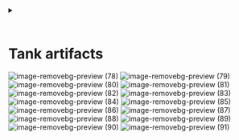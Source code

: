 
<details>

<summary><h3>  </h3></summary> 


</details>

# Tank artifacts

![image-removebg-preview (78)](https://github.com/user-attachments/assets/9d794eca-841c-4332-8c41-ebc650ea9acf)
![image-removebg-preview (79)](https://github.com/user-attachments/assets/cc36e17d-892f-4220-ab83-797ad8f34cfd)
![image-removebg-preview (80)](https://github.com/user-attachments/assets/d0f1b6dd-6b22-49a0-bdad-09f99f35b58f)
![image-removebg-preview (81)](https://github.com/user-attachments/assets/9d116276-c759-48ef-ae01-85d5276c5ef4)
![image-removebg-preview (82)](https://github.com/user-attachments/assets/54edb8c9-8b2b-44b8-8043-5d5cfc568721)
![image-removebg-preview (83)](https://github.com/user-attachments/assets/a40fd42c-6ce7-49c1-b8dc-88fbc3b27923)
![image-removebg-preview (84)](https://github.com/user-attachments/assets/292c4756-90dd-45bc-9f71-bb0917ced0e6)
![image-removebg-preview (85)](https://github.com/user-attachments/assets/ffd77c99-0ecc-419e-866a-f33ffe20aba6)
![image-removebg-preview (86)](https://github.com/user-attachments/assets/a05366a0-f64c-4970-bb09-4d06233f68c5)
![image-removebg-preview (87)](https://github.com/user-attachments/assets/ba55a83e-52ca-4f83-9cae-1e286edf02f5)
![image-removebg-preview (88)](https://github.com/user-attachments/assets/530c6c8b-144d-4487-8b23-39c50d1f56b4)
![image-removebg-preview (89)](https://github.com/user-attachments/assets/e06b0c29-e21a-4d51-b575-b190e3adef40)
![image-removebg-preview (90)](https://github.com/user-attachments/assets/277d4d04-d6c2-4e42-81df-090a69c533f2)
![image-removebg-preview (91)](https://github.com/user-attachments/assets/4abfe68c-6eea-48e7-a530-230034bec78b)
